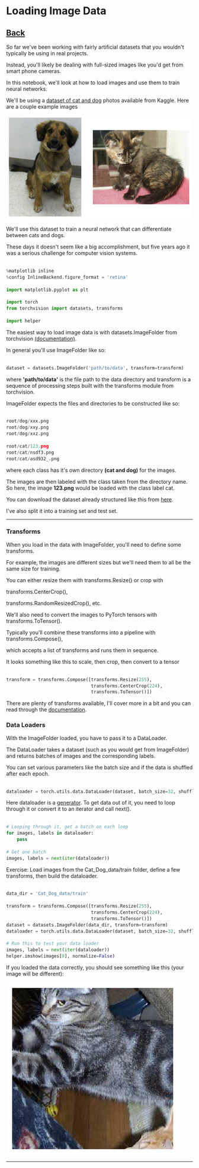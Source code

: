 # Loading Image Data

## [Back](../README.md)

So far we've been working with fairly artificial datasets that you wouldn't typically be using in real projects.

Instead, you'll likely be dealing with full-sized images like you'd get from smart phone cameras.

In this notebook, we'll look at how to load images and use them to train neural networks.

We'll be using a [dataset of cat and dog](https://www.kaggle.com/c/dogs-vs-cats) photos available from Kaggle. Here are a couple example images

![cats and dogs](../img/dog_cat.png)

We'll use this dataset to train a neural network that can differentiate between cats and dogs.

These days it doesn't seem like a big accomplishment, but five years ago it was a serious challenge for computer vision systems.

```py

%matplotlib inline
%config InlineBackend.figure_format = 'retina'

import matplotlib.pyplot as plt

import torch
from torchvision import datasets, transforms

import helper

```

The easiest way to load image data is with datasets.ImageFolder from torchvision [(documentation)](http://pytorch.org/docs/master/torchvision/datasets.html#imagefolder).

In general you'll use ImageFolder like so:

```py

dataset = datasets.ImageFolder('path/to/data', transform=transform)

```

where __'path/to/data'__ is the file path to the data directory and transform is a sequence of processing steps built with the transforms module from torchvision.

ImageFolder expects the files and directories to be constructed like so:

```py

root/dog/xxx.png
root/dog/xxy.png
root/dog/xxz.png

root/cat/123.png
root/cat/nsdf3.png
root/cat/asd932_.png

```

where each class has it's own directory __(cat and dog)__ for the images.

The images are then labeled with the class taken from the directory name. So here, the image __123.png__ would be loaded with the class label cat.

You can download the dataset already structured like this from [here](https://s3.amazonaws.com/content.udacity-data.com/nd089/Cat_Dog_data.zip).

I've also split it into a training set and test set.

---

### Transforms

When you load in the data with ImageFolder, you'll need to define some transforms.

For example, the images are different sizes but we'll need them to all be the same size for training.

You can either resize them with transforms.Resize() or crop with

transforms.CenterCrop(),

transforms.RandomResizedCrop(), etc.

We'll also need to convert the images to PyTorch tensors with transforms.ToTensor().

Typically you'll combine these transforms into a pipeline with transforms.Compose(),

which accepts a list of transforms and runs them in sequence.

It looks something like this to scale, then crop, then convert to a tensor

```py

transform = transforms.Compose([transforms.Resize(255),
                                transforms.CenterCrop(224),
                                transforms.ToTensor()])

```

There are plenty of transforms available, I'll cover more in a bit and you can read through the [documentation](http://pytorch.org/docs/master/torchvision/transforms.html).

### Data Loaders

With the ImageFolder loaded, you have to pass it to a DataLoader.

The DataLoader takes a dataset (such as you would get from ImageFolder) and returns batches of images and the corresponding labels.

You can set various parameters like the batch size and if the data is shuffled after each epoch.

```py

dataloader = torch.utils.data.DataLoader(dataset, batch_size=32, shuffle=True)

```

Here dataloader is a [generator](https://jeffknupp.com/blog/2013/04/07/improve-your-python-yield-and-generators-explained/). To get data out of it, you need to loop through it or convert it to an iterator and call next().

```py

# Looping through it, get a batch on each loop
for images, labels in dataloader:
    pass

# Get one batch
images, labels = next(iter(dataloader))

```

Exercise: Load images from the Cat_Dog_data/train folder, define a few transforms, then build the dataloader.

```py

data_dir = 'Cat_Dog_data/train'

transform = transforms.Compose([transforms.Resize(255),
                                transforms.CenterCrop(224),
                                transforms.ToTensor()])
dataset = datasets.ImageFolder(data_dir, transform=transform)
dataloader = torch.utils.data.DataLoader(dataset, batch_size=32, shuffle=True)

# Run this to test your data loader
images, labels = next(iter(dataloader))
helper.imshow(images[0], normalize=False)

```

If you loaded the data correctly, you should see something like this (your image will be different):

![cat](../img/cat_cropped.png)

---
